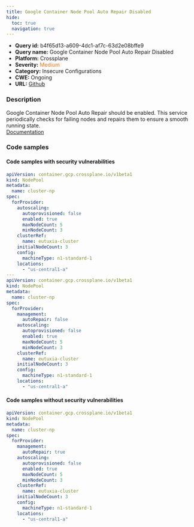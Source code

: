 ```yaml
---
title: Google Container Node Pool Auto Repair Disabled
hide:
  toc: true
  navigation: true
---
```


<style>
  .highlight .hll {
    background-color: #ff171742;
  }
  .md-content {
    max-width: 1100px;
    margin: 0 auto;
  }
</style>

-   **Query id:** b4f65d13-a609-4dc1-af7c-63d2e08bffe9
-   **Query name:** Google Container Node Pool Auto Repair Disabled
-   **Platform:** Crossplane
-   **Severity:** <span style="color:#ff7213">Medium</span>
-   **Category:** Insecure Configurations
-   **CWE:** Ongoing
-   **URL:** [Github](https://github.com/Checkmarx/kics/tree/master/assets/queries/crossplane/gcp/google_container_node_pool_auto_repair_disabled)

### Description
Google Container Node Pool Auto Repair should be enabled. This service periodically checks for failing nodes and repairs them to ensure a smooth running state.<br>
[Documentation](https://doc.crds.dev/github.com/crossplane/provider-gcp/container.gcp.crossplane.io/NodePool/v1beta1@v0.21.0#spec-forProvider-management-autoRepair)

### Code samples
#### Code samples with security vulnerabilities
```yaml title="Positive test num. 1 - yaml file" hl_lines="27 6"
apiVersion: container.gcp.crossplane.io/v1beta1
kind: NodePool
metadata:
  name: cluster-np
spec:
  forProvider:
    autoscaling:
      autoprovisioned: false
      enabled: true
      maxNodeCount: 5
      minNodeCount: 3 
    clusterRef:
      name: eutuxia-cluster
    initialNodeCount: 3 
    config:
      machineType: n1-standard-1
    locations:
      - "us-central1-a"    
---
apiVersion: container.gcp.crossplane.io/v1beta1
kind: NodePool
metadata:
  name: cluster-np
spec:
  forProvider:
    management:
      autoRepair: false
    autoscaling:
      autoprovisioned: false
      enabled: true
      maxNodeCount: 5
      minNodeCount: 3 
    clusterRef:
      name: eutuxia-cluster
    initialNodeCount: 3 
    config:
      machineType: n1-standard-1
    locations:
      - "us-central1-a"    

```


#### Code samples without security vulnerabilities
```yaml title="Negative test num. 1 - yaml file"
apiVersion: container.gcp.crossplane.io/v1beta1
kind: NodePool
metadata:
  name: cluster-np
spec:
  forProvider:
    management:
      autoRepair: true
    autoscaling:
      autoprovisioned: false
      enabled: true
      maxNodeCount: 5
      minNodeCount: 3 
    clusterRef:
      name: eutuxia-cluster
    initialNodeCount: 3 
    config:
      machineType: n1-standard-1
    locations:
      - "us-central1-a"    

```
